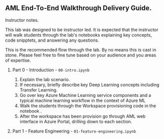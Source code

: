 ## AML End-To-End Walkthrough Delivery Guide.

Instructor notes.

This lab was designed to be instructor led. It is expected that the instructor will walk students through the lab's notebooks 
explaining key concepts, code snipptets, and answering any questions.

This is the recommended flow through the lab. By no means this is cast in stone. Please feel free to fine tune based on your 
audience and you areas of expertise.

1. Part 0 - Introduction - `00-intro.ipynb`
   1. Explain the lab scenario.
   2. If necessary, briefly describe key Deep Learning concepts including Transfer Learning. 
   3. Go over key Azure Machine Learning service components and a typical machine learning workflow in the context of Azure ML
   4. Walk the students through the Workspace provisioning code in the notebook .
   5. After the workspace has been provision go through AML web interface in Azure Portal, drilling down to each section.
   
2. Part 1 - Feature Engineering - `01-feature-engineering.ipynb`

